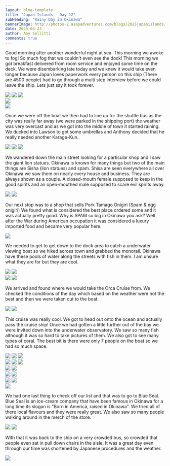 ```yaml
---
layout: blog-template
title: "Japan Islands - Day 12"
subHeading: "Rainy Day in Okinawa"
bannerImage: http://photos-2.asapadventures.com/blogs/2025japanislands/2025-04-23/PXL_20250423_045231022.jpg_compressed.JPEG
date: 2025-04-23
author: Amy Sellitti
comments: true
---
```

Good morning after another wonderful night at sea. This morning we awoke to fog! So much fog that we couldn't even see the dock! This morning we got breakfast delivered from room service and enjoyed some time on the deck. We were disembarking late today and we knew it would take even longer because Japan loves paperwork every person on this ship (There are 4500 people) had to go through a multi step interview before we could leave the ship. Lets just say it took forever.

<div class="grid-1l-2w">
  <img src="http://photos-2.asapadventures.com/blogs/2025japanislands/2025-04-23/PXL_20250423_005245926.jpg_compressed.JPEG"/>
  <img src="http://photos-2.asapadventures.com/blogs/2025japanislands/2025-04-23/PXL_20250423_001919025.MP.jpg_compressed.JPEG"/>
  <img src="http://photos-2.asapadventures.com/blogs/2025japanislands/2025-04-23/PXL_20250423_004416840.jpg_compressed.JPEG"/>
</div>
<div class="center-image"><img src="http://photos-2.asapadventures.com/blogs/2025japanislands/2025-04-23/PXL_20250423_014904710.MP.jpg_compressed.JPEG"/></div>
<div class="center-image"><img src="http://photos-2.asapadventures.com/blogs/2025japanislands/2025-04-23/PXL_20250423_024141627.MP.jpg_compressed.JPEG"/></div>

Once we were off the boat we then had to line up for the shuttle bus as the city was really far away (we were parked in the shipping port) the weather was very overcast and as we got into the middle of town it started raining. We ducked into Lawson to get some umbrellas and Anthony decided that he really needed another Karage-Kun.

<div class="grid-2w-1l">
  <img src="http://photos-2.asapadventures.com/blogs/2025japanislands/2025-04-23/PXL_20250423_042019189.MP.jpg_compressed.JPEG"/>
  <img src="http://photos-2.asapadventures.com/blogs/2025japanislands/2025-04-23/PXL_20250423_044339154.jpg_compressed.JPEG"/>
  <img src="http://photos-2.asapadventures.com/blogs/2025japanislands/2025-04-23/PXL_20250423_044332608.jpg_compressed.JPEG"/>
</div>

We wandered down the main street looking for a particular shop and I saw the giant lion statues. Okinawa is known for many things but two of the main things are Sisha (lion statues) and spam. Shisa are seen everywhere all over Okinawa we saw them on nearly every house and business. They are always shown as a couple. A closed-mouth female supposed to keep in the good spirits and an open-mouthed male supposed to scare evil spirits away. 

<div class="grid-2c">
  <img src="http://photos-2.asapadventures.com/blogs/2025japanislands/2025-04-23/PXL_20250423_045231022.jpg_compressed.JPEG"/>
  <img src="http://photos-2.asapadventures.com/blogs/2025japanislands/2025-04-23/PXL_20250423_045250024.jpg_compressed.JPEG"/>
</div>

Our next stop was to a shop that sells Pork Tamago Onigiri (Spam & egg onigiri) We found what is considered the best place ordered some and it was actually pretty good. Why is SPAM so big in Okinawa you ask? Well after the War  during American occupation it was considered a luxury imported food and became very popular here. 

<div class="center-image"><img src="http://photos-2.asapadventures.com/blogs/2025japanislands/2025-04-23/PXL_20250423_051019066.jpg_compressed.JPEG"/></div>

We needed to get to get down to the dock area to catch a underwater viewing boat so we hiked across town and grabbed the monorail. Okinawa have these pools of water along the streets with fish in them. I am unsure what they are for but they are cool. 

<div class="grid-2c">
  <img src="http://photos-2.asapadventures.com/blogs/2025japanislands/2025-04-23/PXL_20250423_052000601.jpg_compressed.JPEG"/>
  <img src="http://photos-2.asapadventures.com/blogs/2025japanislands/2025-04-23/PXL_20250423_052243916.jpg_compressed.JPEG"/>
</div>
<div class="grid-2c">
  <img src="http://photos-2.asapadventures.com/blogs/2025japanislands/2025-04-23/PXL_20250423_052722742.MP.jpg_compressed.JPEG"/>
  <img src="http://photos-2.asapadventures.com/blogs/2025japanislands/2025-04-23/PXL_20250423_053130256.jpg_compressed.JPEG"/>
</div>

We arrived and found where we would take the Orca Cruise from. We checked the conditions of the day which based on the weather were not the best and then we were taken out to the boat. 

<div class="grid-2c">
  <img src="http://photos-2.asapadventures.com/blogs/2025japanislands/2025-04-23/PXL_20250423_061314743.jpg_compressed.JPEG"/>
  <img src="http://photos-2.asapadventures.com/blogs/2025japanislands/2025-04-23/PXL_20250423_062225593.jpg_compressed.JPEG"/>
</div>

This cruise was really cool. We got to head out onto the ocean and actually pass the cruise ship! Once we had gotten a little further out of the bay we were invited down into the underwater observatory. We saw so many fish although it was so hard to take pictures of them. We also got to see many types of coral. The best bit is there were only 7 people on the boat so we had so much space.  

<div class="grid-1l-2w">
  <img src="http://photos-2.asapadventures.com/blogs/2025japanislands/2025-04-23/PXL_20250423_063418939.MP.jpg_compressed.JPEG"/>
  <img src="http://photos-2.asapadventures.com/blogs/2025japanislands/2025-04-23/PXL_20250423_062736962.jpg_compressed.JPEG"/>
  <img src="http://photos-2.asapadventures.com/blogs/2025japanislands/2025-04-23/PXL_20250423_064212041.jpg_compressed.JPEG"/>
</div>
<div class="grid-3c">
  <img src="http://photos-2.asapadventures.com/blogs/2025japanislands/2025-04-23/PXL_20250423_064403714.MP.jpg_compressed.JPEG"/>
  <img src="http://photos-2.asapadventures.com/blogs/2025japanislands/2025-04-23/PXL_20250423_064717714.MP.jpg_compressed.JPEG"/>
  <img src="http://photos-2.asapadventures.com/blogs/2025japanislands/2025-04-23/PXL_20250423_064524623.MP.jpg_compressed.JPEG"/>
</div>
<div class="grid-2c">
  <img src="http://photos-2.asapadventures.com/blogs/2025japanislands/2025-04-23/PXL_20250423_064847104.jpg_compressed.JPEG"/>
  <img src="http://photos-2.asapadventures.com/blogs/2025japanislands/2025-04-23/PXL_20250423_064852956.jpg_compressed.JPEG"/>
</div>
<div class="grid-2c">
  <img src="http://photos-2.asapadventures.com/blogs/2025japanislands/2025-04-23/PXL_20250423_065130206.MP.jpg_compressed.JPEG"/>
  <img src="http://photos-2.asapadventures.com/blogs/2025japanislands/2025-04-23/PXL_20250423_065717445.jpg_compressed.JPEG"/>
</div>
<div class="grid-2c">
  <img src="http://photos-2.asapadventures.com/blogs/2025japanislands/2025-04-23/PXL_20250423_065813333.jpg_compressed.JPEG"/>
  <img src="http://photos-2.asapadventures.com/blogs/2025japanislands/2025-04-23/PXL_20250423_070201052.jpg_compressed.JPEG"/>
</div>
<div class="center-image"><img src="http://photos-2.asapadventures.com/blogs/2025japanislands/2025-04-23/PXL_20250423_070343488.MP.jpg_compressed.JPEG"/></div>

We had one last thing to check off our list and that was to go to Blue Seal. Blue Seal is an ice-cream company that have been famous in Okinawa for a long time its slogan is "Born in America, raised in Okinawa". We tried all of there local flavours and they were really great. We also saw so many people walking around in the merch of the store.

<div class="grid-2c">
  <img src="http://photos-2.asapadventures.com/blogs/2025japanislands/2025-04-23/PXL_20250423_080549016.jpg_compressed.JPEG"/>
  <img src="http://photos-2.asapadventures.com/blogs/2025japanislands/2025-04-23/PXL_20250423_080659191.jpg_compressed.JPEG"/>
</div>

With that it was back to the ship on a very crowded bus, so crowded that people even sat in pull down chairs in the aisle. It was a great day even through our time was shortened by Japanese procedures and the weather.

<div class="center-image"><img src="http://photos-2.asapadventures.com/blogs/2025japanislands/2025-04-23/PXL_20250423_084742510.MP.jpg_compressed.JPEG"/></div>